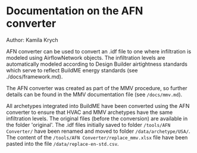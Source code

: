 # Documentation on the AFN converter
Author: Kamila Krych

AFN converter can be used to convert an .idf file to one where infiltration is modeled using AirflowNetwork objects. The infiltration levels are automatically modeled according to Design Builder airtightness standards which serve to reflect BuildME energy standards (see ./docs/framework.md).

The AFN converter was created as part of the MMV procedure, so further details can be found in the MMV documentation file (see `/docs/mmv.md`). 

All archetypes integrated into BuildME have been converted using the AFN converter to ensure that HVAC and MMV archetypes have the same infiltration levels. The original files (before the conversion) are available in the folder 'original'. The .idf files initially saved to folder `/tools/AFN Converter/` have been renamed and moved to folder `/data/archetype/USA/`. The content of the `/tools/AFN Converter/replace_mmv.xlsx` file have been pasted into the file `/data/replace-en-std.csv`.